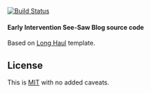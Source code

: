 [![Build Status](https://travis-ci.org/ei-seesaw/ei-seesaw.github.io.svg?branch=master)](https://travis-ci.org/ei-seesaw/ei-seesaw.github.io)

#### Early Intervention See-Saw Blog source code

Based on [Long Haul](http://brianmaierjr.com/long-haul) template.


## License

This is [MIT](LICENSE) with no added caveats.
